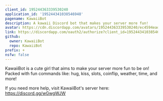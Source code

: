 ```yaml
---
client_id: 195244363339530240
application_id: '195244341038546948'
pagename: KawaiiBot
description: A kawaii Discord bot that makes your server more fun!
avatar: https://cdn.discordapp.com/avatars/195244363339530240/ec4594ead877809a2a53bade17f3cc94.png
link: https://discordapp.com/oauth2/authorize?client_id=195244341038546948&scope=bot
github:
  owner: KawaiiBot
  repo: KawaiiBot
prefix: +
nsfw: false
---
```


KawaiiBot is a cute girl that aims to make your server more fun to be on!  
Packed with fun commands like: hug, kiss, slots, coinflip, weather, time, and more!

If you need more help, visit KawaiiBot's server here: https://discord.gg/wGwgWJW
